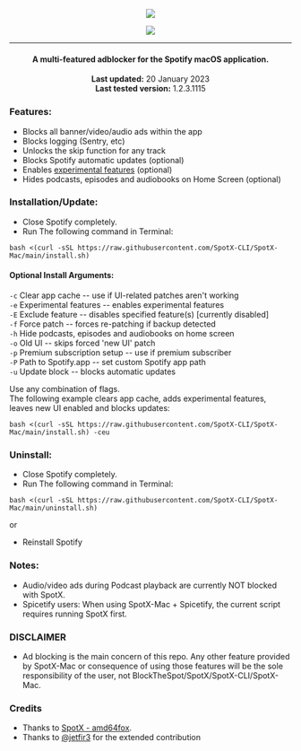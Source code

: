  <p align="center">
  <a href="https://github.com/SpotX-CLI/SpotX-Mac"><img src="https://raw.githubusercontent.com/SpotX-CLI/SpotX-commons/main/.github/Pic/Logo/logo-mac.png" />
</p>

<p align="center">        
      <a href="https://discord.gg/p43cusgUPm"><img src="https://discord.com/api/guilds/807273906872123412/widget.png"></a>
      </p>

 ***     

<center>
    <h4 align="center">A multi-featured adblocker for the Spotify macOS application.</h4>
    <p align="center">
        <strong>Last updated:</strong> 20 January 2023<br>
        <strong>Last tested version:</strong> 1.2.3.1115
    </p> 
</center>

### Features:

- Blocks all banner/video/audio ads within the app
- Blocks logging (Sentry, etc)
- Unlocks the skip function for any track
- Blocks Spotify automatic updates (optional)
- Enables [experimental features](https://github.com/SpotX-CLI/SpotX-Win/discussions/50) (optional)
- Hides podcasts, episodes and audiobooks on Home Screen (optional)

### Installation/Update:

- Close Spotify completely.
- Run The following command in Terminal:

```
bash <(curl -sSL https://raw.githubusercontent.com/SpotX-CLI/SpotX-Mac/main/install.sh)
```

#### Optional Install Arguments:
`-c`  Clear app cache -- use if UI-related patches aren't working  
`-e`  Experimental features -- enables experimental features  
`-E`  Exclude feature -- disables specified feature(s) [currently disabled]  
`-f`  Force patch -- forces re-patching if backup detected  
`-h`  Hide podcasts, episodes and audiobooks on home screen  
`-o`  Old UI -- skips forced 'new UI' patch  
`-p`  Premium subscription setup -- use if premium subscriber  
`-P`  Path to Spotify.app -- set custom Spotify app path  
`-u`  Update block -- blocks automatic updates  

Use any combination of flags.  
The following example clears app cache, adds experimental features, leaves new UI enabled and blocks updates:
    
```
bash <(curl -sSL https://raw.githubusercontent.com/SpotX-CLI/SpotX-Mac/main/install.sh) -ceu
```


### Uninstall:

- Close Spotify completely.
- Run The following command in Terminal:

```
bash <(curl -sSL https://raw.githubusercontent.com/SpotX-CLI/SpotX-Mac/main/uninstall.sh)
```

or

- Reinstall Spotify

### Notes:

- Audio/video ads during Podcast playback are currently NOT blocked with SpotX.
- Spicetify users: When using SpotX-Mac + Spicetify, the current script requires running SpotX first.

### DISCLAIMER

- Ad blocking is the main concern of this repo. Any other feature provided by SpotX-Mac or consequence of using those features will be the sole responsibility of the user, not BlockTheSpot/SpotX/SpotX-CLI/SpotX-Mac.

### Credits

- Thanks to [SpotX - amd64fox](https://github.com/amd64fox/spotx).
- Thanks to [@jetfir3](https://github.com/jetfir3) for the extended contribution
